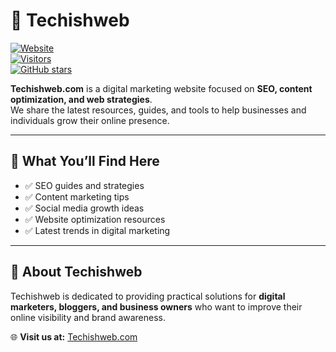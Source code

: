 # 📌 Techishweb  

[![Website](https://img.shields.io/badge/Visit-Techishweb.com-blue?style=flat&logo=google-chrome)](https://techishweb.com)  
[![Visitors](https://visitor-badge.laobi.icu/badge?page_id=Techishweb.repo)](#)  
[![GitHub stars](https://img.shields.io/github/stars/Techishweb?style=social)](#)  

**Techishweb.com** is a digital marketing website focused on **SEO, content optimization, and web strategies**.  
We share the latest resources, guides, and tools to help businesses and individuals grow their online presence.  

---

## 🔹 What You’ll Find Here
- ✅ SEO guides and strategies  
- ✅ Content marketing tips  
- ✅ Social media growth ideas  
- ✅ Website optimization resources  
- ✅ Latest trends in digital marketing  

---

## 🔹 About Techishweb
Techishweb is dedicated to providing practical solutions for **digital marketers, bloggers, and business owners** who want to improve their online visibility and brand awareness.  

🌐 **Visit us at:** [Techishweb.com](https://techishweb.com)  

<!--
**Techishweb/Techishweb** is a ✨ _special_ ✨ repository because its `README.md` (this file) appears on your GitHub profile.

Here are some ideas to get you started:

- 🔭 I’m currently working on ...
- 🌱 I’m currently learning ...
- 👯 I’m looking to collaborate on ...
- 🤔 I’m looking for help with ...
- 💬 Ask me about ...
- 📫 How to reach me: ...
- 😄 Pronouns: ...
- ⚡ Fun fact: ...
-->
